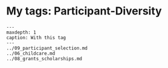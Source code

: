 # My tags: Participant-Diversity

```{toctree}
---
maxdepth: 1
caption: With this tag
---
../09_participant_selection.md
../06_childcare.md
../08_grants_scholarships.md
```
